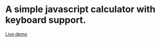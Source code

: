 # A simple javascript calculator with keyboard support.

[Live demo](https://confett0.github.io/calculator/)
